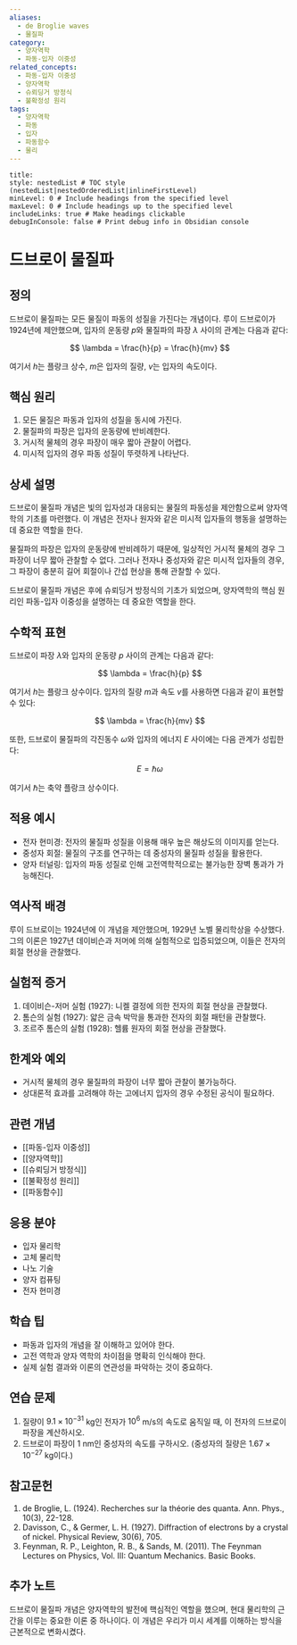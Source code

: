 ```yaml
---
aliases:
  - de Broglie waves
  - 물질파
category:
  - 양자역학
  - 파동-입자 이중성
related_concepts:
  - 파동-입자 이중성
  - 양자역학
  - 슈뢰딩거 방정식
  - 불확정성 원리
tags:
  - 양자역학
  - 파동
  - 입자
  - 파동함수
  - 물리
---
```


```table-of-contents
title: 
style: nestedList # TOC style (nestedList|nestedOrderedList|inlineFirstLevel)
minLevel: 0 # Include headings from the specified level
maxLevel: 0 # Include headings up to the specified level
includeLinks: true # Make headings clickable
debugInConsole: false # Print debug info in Obsidian console
```
# 드브로이 물질파

## 정의
드브로이 물질파는 모든 물질이 파동의 성질을 가진다는 개념이다. 루이 드브로이가 1924년에 제안했으며, 입자의 운동량 $p$와 물질파의 파장 $\lambda$ 사이의 관계는 다음과 같다:

$$ \lambda = \frac{h}{p} = \frac{h}{mv} $$

여기서 $h$는 플랑크 상수, $m$은 입자의 질량, $v$는 입자의 속도이다.

## 핵심 원리
1. 모든 물질은 파동과 입자의 성질을 동시에 가진다.
2. 물질파의 파장은 입자의 운동량에 반비례한다.
3. 거시적 물체의 경우 파장이 매우 짧아 관찰이 어렵다.
4. 미시적 입자의 경우 파동 성질이 뚜렷하게 나타난다.

## 상세 설명
드브로이 물질파 개념은 빛의 입자성과 대응되는 물질의 파동성을 제안함으로써 양자역학의 기초를 마련했다. 이 개념은 전자나 원자와 같은 미시적 입자들의 행동을 설명하는 데 중요한 역할을 한다.

물질파의 파장은 입자의 운동량에 반비례하기 때문에, 일상적인 거시적 물체의 경우 그 파장이 너무 짧아 관찰할 수 없다. 그러나 전자나 중성자와 같은 미시적 입자들의 경우, 그 파장이 충분히 길어 회절이나 간섭 현상을 통해 관찰할 수 있다.

드브로이 물질파 개념은 후에 슈뢰딩거 방정식의 기초가 되었으며, 양자역학의 핵심 원리인 파동-입자 이중성을 설명하는 데 중요한 역할을 한다.

## 수학적 표현
드브로이 파장 $\lambda$와 입자의 운동량 $p$ 사이의 관계는 다음과 같다:

$$ \lambda = \frac{h}{p} $$

여기서 $h$는 플랑크 상수이다. 입자의 질량 $m$과 속도 $v$를 사용하면 다음과 같이 표현할 수 있다:

$$ \lambda = \frac{h}{mv} $$

또한, 드브로이 물질파의 각진동수 $\omega$와 입자의 에너지 $E$ 사이에는 다음 관계가 성립한다:

$$ E = \hbar\omega $$

여기서 $\hbar$는 축약 플랑크 상수이다.

## 적용 예시
- 전자 현미경: 전자의 물질파 성질을 이용해 매우 높은 해상도의 이미지를 얻는다.
- 중성자 회절: 물질의 구조를 연구하는 데 중성자의 물질파 성질을 활용한다.
- 양자 터널링: 입자의 파동 성질로 인해 고전역학적으로는 불가능한 장벽 통과가 가능해진다.

## 역사적 배경
루이 드브로이는 1924년에 이 개념을 제안했으며, 1929년 노벨 물리학상을 수상했다. 그의 이론은 1927년 데이비슨과 저머에 의해 실험적으로 입증되었으며, 이들은 전자의 회절 현상을 관찰했다.

## 실험적 증거
1. 데이비슨-저머 실험 (1927): 니켈 결정에 의한 전자의 회절 현상을 관찰했다.
2. 톰슨의 실험 (1927): 얇은 금속 박막을 통과한 전자의 회절 패턴을 관찰했다.
3. 조르주 톰슨의 실험 (1928): 헬륨 원자의 회절 현상을 관찰했다.

## 한계와 예외
- 거시적 물체의 경우 물질파의 파장이 너무 짧아 관찰이 불가능하다.
- 상대론적 효과를 고려해야 하는 고에너지 입자의 경우 수정된 공식이 필요하다.

## 관련 개념
- [[파동-입자 이중성]]
- [[양자역학]]
- [[슈뢰딩거 방정식]]
- [[불확정성 원리]]
- [[파동함수]]

## 응용 분야
- 입자 물리학
- 고체 물리학
- 나노 기술
- 양자 컴퓨팅
- 전자 현미경

## 학습 팁
- 파동과 입자의 개념을 잘 이해하고 있어야 한다.
- 고전 역학과 양자 역학의 차이점을 명확히 인식해야 한다.
- 실제 실험 결과와 이론의 연관성을 파악하는 것이 중요하다.

## 연습 문제
1. 질량이 $9.1 \times 10^{-31}$ kg인 전자가 $10^6$ m/s의 속도로 움직일 때, 이 전자의 드브로이 파장을 계산하시오.
2. 드브로이 파장이 1 nm인 중성자의 속도를 구하시오. (중성자의 질량은 $1.67 \times 10^{-27}$ kg이다.)

## 참고문헌
1. de Broglie, L. (1924). Recherches sur la théorie des quanta. Ann. Phys., 10(3), 22-128.
2. Davisson, C., & Germer, L. H. (1927). Diffraction of electrons by a crystal of nickel. Physical Review, 30(6), 705.
3. Feynman, R. P., Leighton, R. B., & Sands, M. (2011). The Feynman Lectures on Physics, Vol. III: Quantum Mechanics. Basic Books.

## 추가 노트
드브로이 물질파 개념은 양자역학의 발전에 핵심적인 역할을 했으며, 현대 물리학의 근간을 이루는 중요한 이론 중 하나이다. 이 개념은 우리가 미시 세계를 이해하는 방식을 근본적으로 변화시켰다.